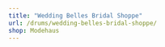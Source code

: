 ```yaml
---
title: "Wedding Belles Bridal Shoppe"
url: /drums/wedding-belles-bridal-shoppe/
shop: Modehaus
---
```

